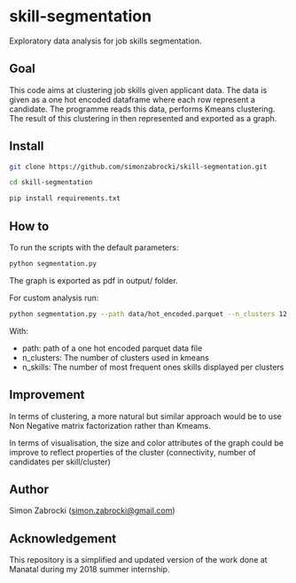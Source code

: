 # skill-segmentation
Exploratory data analysis for job skills segmentation.


## Goal

This code aims at clustering job skills given applicant data. The data is given as a one hot encoded dataframe where each row represent a candidate. The programme reads this data, performs Kmeans clustering. The result of this clustering in then represented and exported as a graph. 

## Install

```bash
git clone https://github.com/simonzabrocki/skill-segmentation.git

cd skill-segmentation

pip install requirements.txt
```

## How to

To run the scripts with the default parameters:

```bash
python segmentation.py
```

The graph is exported as pdf in output/ folder.

For custom analysis run:

```bash
python segmentation.py --path data/hot_encoded.parquet --n_clusters 12 n_skills 5
```

With:
- path: path of a one hot encoded parquet data file
- n_clusters: The number of clusters used in kmeans
- n_skills: The number of most frequent ones skills displayed per clusters

## Improvement

In terms of clustering, a more natural but similar approach would be to use Non Negative matrix factorization rather than Kmeams. 

In terms of visualisation, the size and color attributes of the graph could be improve to reflect properties of the cluster (connectivity, number of candidates per skill/cluster)


## Author

Simon Zabrocki (simon.zabrocki@gmail.com)

## Acknowledgement

This repository is a simplified and updated version of the work done at Manatal during my 2018 summer internship.